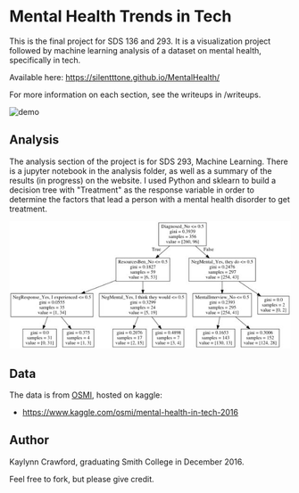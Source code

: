 # Mental Health Trends in Tech

This is the final project for SDS 136 and 293. It is a visualization project followed by machine learning analysis of a dataset on mental health, specifically in tech.

Available here: https://silentttone.github.io/MentalHealth/

For more information on each section, see the writeups in /writeups.

![demo](/images/demo.gif)

## Analysis

The analysis section of the project is for SDS 293, Machine Learning. There is a
jupyter notebook in the analysis folder, as well as a summary of the results (in
progress) on the website.
I used Python and sklearn to build a decision tree with "Treatment" as the response
variable in order to determine the factors that lead a person with a mental health
disorder to get treatment.

![tree](/images/smallGraph.jpg)

## Data

The data is from [OSMI](https://osmihelp.org/research/), hosted on kaggle:

* https://www.kaggle.com/osmi/mental-health-in-tech-2016


## Author

Kaylynn Crawford, graduating Smith College in December 2016.

Feel free to fork, but please give credit.
